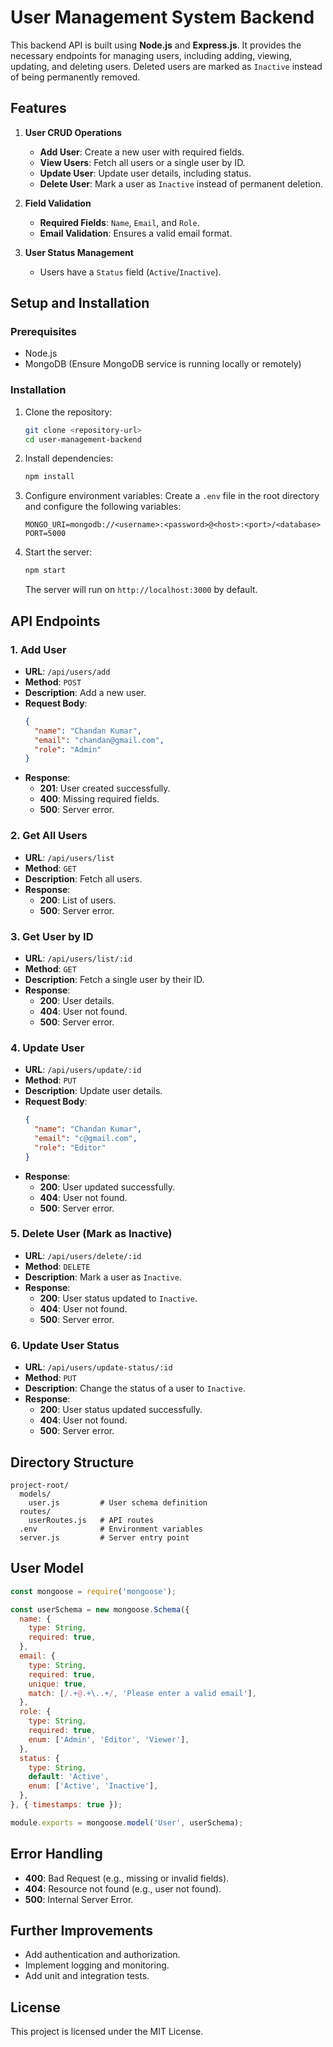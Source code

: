 # User Management System Backend

This backend API is built using **Node.js** and **Express.js**. It provides the necessary endpoints for managing users, including adding, viewing, updating, and deleting users. Deleted users are marked as `Inactive` instead of being permanently removed.

## Features

1. **User CRUD Operations**
   - **Add User**: Create a new user with required fields.
   - **View Users**: Fetch all users or a single user by ID.
   - **Update User**: Update user details, including status.
   - **Delete User**: Mark a user as `Inactive` instead of permanent deletion.

2. **Field Validation**
   - **Required Fields**: `Name`, `Email`, and `Role`.
   - **Email Validation**: Ensures a valid email format.

3. **User Status Management**
   - Users have a `Status` field (`Active`/`Inactive`).

## Setup and Installation

### Prerequisites

- Node.js
- MongoDB (Ensure MongoDB service is running locally or remotely)

### Installation

1. Clone the repository:
   ```bash
   git clone <repository-url>
   cd user-management-backend
   ```

2. Install dependencies:
   ```bash
   npm install
   ```

3. Configure environment variables:
   Create a `.env` file in the root directory and configure the following variables:
   ```env
   MONGO_URI=mongodb://<username>:<password>@<host>:<port>/<database>
   PORT=5000
   ```

4. Start the server:
   ```bash
   npm start
   ```

   The server will run on `http://localhost:3000` by default.

## API Endpoints

### 1. Add User
- **URL**: `/api/users/add`
- **Method**: `POST`
- **Description**: Add a new user.
- **Request Body**:
  ```json
  {
    "name": "Chandan Kumar",
    "email": "chandan@gmail.com",
    "role": "Admin"
  }
  ```
- **Response**:
  - **201**: User created successfully.
  - **400**: Missing required fields.
  - **500**: Server error.

### 2. Get All Users
- **URL**: `/api/users/list`
- **Method**: `GET`
- **Description**: Fetch all users.
- **Response**:
  - **200**: List of users.
  - **500**: Server error.

### 3. Get User by ID
- **URL**: `/api/users/list/:id`
- **Method**: `GET`
- **Description**: Fetch a single user by their ID.
- **Response**:
  - **200**: User details.
  - **404**: User not found.
  - **500**: Server error.

### 4. Update User
- **URL**: `/api/users/update/:id`
- **Method**: `PUT`
- **Description**: Update user details.
- **Request Body**:
  ```json
  {
    "name": "Chandan Kumar",
    "email": "c@gmail.com",
    "role": "Editor"
  }
  ```
- **Response**:
  - **200**: User updated successfully.
  - **404**: User not found.
  - **500**: Server error.

### 5. Delete User (Mark as Inactive)
- **URL**: `/api/users/delete/:id`
- **Method**: `DELETE`
- **Description**: Mark a user as `Inactive`.
- **Response**:
  - **200**: User status updated to `Inactive`.
  - **404**: User not found.
  - **500**: Server error.

### 6. Update User Status
- **URL**: `/api/users/update-status/:id`
- **Method**: `PUT`
- **Description**: Change the status of a user to `Inactive`.
- **Response**:
  - **200**: User status updated successfully.
  - **404**: User not found.
  - **500**: Server error.

## Directory Structure
```
project-root/
  models/
    user.js         # User schema definition
  routes/
    userRoutes.js   # API routes
  .env              # Environment variables
  server.js         # Server entry point
```

## User Model

```javascript
const mongoose = require('mongoose');

const userSchema = new mongoose.Schema({
  name: {
    type: String,
    required: true,
  },
  email: {
    type: String,
    required: true,
    unique: true,
    match: [/.+@.+\..+/, 'Please enter a valid email'],
  },
  role: {
    type: String,
    required: true,
    enum: ['Admin', 'Editor', 'Viewer'],
  },
  status: {
    type: String,
    default: 'Active',
    enum: ['Active', 'Inactive'],
  },
}, { timestamps: true });

module.exports = mongoose.model('User', userSchema);
```

## Error Handling
- **400**: Bad Request (e.g., missing or invalid fields).
- **404**: Resource not found (e.g., user not found).
- **500**: Internal Server Error.

## Further Improvements
- Add authentication and authorization.
- Implement logging and monitoring.
- Add unit and integration tests.

## License
This project is licensed under the MIT License.
